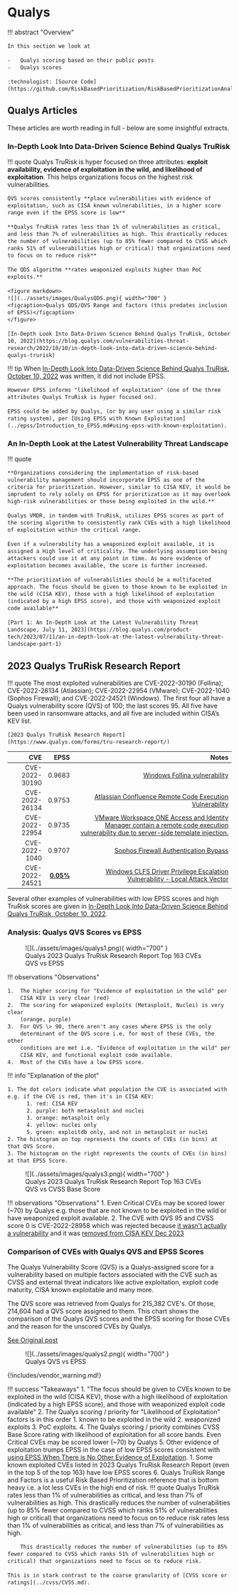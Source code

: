 # Qualys

!!! abstract "Overview"
    
    In this section we look at

    -   Qualys scoring based on their public posts
    -   Qualys scores

    :technologist: [Source Code](https://github.com/RiskBasedPrioritization/RiskBasedPrioritizationAnalysis/blob/main/analysis/qualys.ipynb) 

## Qualys Articles

These articles are worth reading in full - below are some insightful extracts.

### In-Depth Look Into Data-Driven Science Behind Qualys TruRisk


!!! quote
    Qualys TruRisk is hyper focused on three attributes: **exploit availability, evidence of exploitation in the wild, and likelihood of exploitation**. This helps organizations focus on the highest risk vulnerabilities.

    QVS scores consistently **place vulnerabilities with evidence of exploitation, such as CISA known vulnerabilities, in a higher score range even if the EPSS score is low**

    **Qualys TruRisk rates less than 1% of vulnerabilities as critical, and less than 7% of vulnerabilities as high. This drastically reduces the number of vulnerabilities (up to 85% fewer compared to CVSS which ranks 51% of vulnerabilities high or critical) that organizations need to focus on to reduce risk**

    The QDS algorithm **rates weaponized exploits higher than PoC exploits.**

    <figure markdown>
    ![](../assets/images/QualysQDS.png){ width="700" }
    <figcaption>Qualys QDS/QVS Range and factors (this predates inclusion of EPSS)</figcaption>
    </figure>

    [In-Depth Look Into Data-Driven Science Behind Qualys TruRisk, October 10, 2022](https://blog.qualys.com/vulnerabilities-threat-research/2022/10/10/in-depth-look-into-data-driven-science-behind-qualys-trurisk)


!!! tip
    When  [In-Depth Look Into Data-Driven Science Behind Qualys TruRisk, October 10, 2022](https://blog.qualys.com/vulnerabilities-threat-research/2022/10/10/in-depth-look-into-data-driven-science-behind-qualys-trurisk) was written, it did not include EPSS.
    
    However EPSS informs "likelihood of exploitation" (one of the three attributes Qualys TruRisk is hyper focused on).

    EPSS could be added by Qualys, (or by any user using a similar risk rating system), per [Using EPSS with Known Exploitation](../epss/Introduction_to_EPSS.md#using-epss-with-known-exploitation).
### An In-Depth Look at the Latest Vulnerability Threat Landscape
    

!!! quote

    **Organizations considering the implementation of risk-based vulnerability management should incorporate EPSS as one of the criteria for prioritization. However, similar to CISA KEV, it would be imprudent to rely solely on EPSS for prioritization as it may overlook high-risk vulnerabilities or those being exploited in the wild.**

    Qualys VMDR, in tandem with TruRisk, utilizes EPSS scores as part of the scoring algorithm to consistently rank CVEs with a high likelihood of exploitation within the critical range.

    Even if a vulnerability has a weaponized exploit available, it is assigned a High level of criticality. The underlying assumption being attackers could use it at any point in time. As more evidence of exploitation becomes available, the score is further increased.

    **The prioritization of vulnerabilities should be a multifaceted approach. The focus should be given to those known to be exploited in the wild (CISA KEV), those with a high likelihood of exploitation (indicated by a high EPSS score), and those with weaponized exploit code available**

    [Part 1: An In-Depth Look at the Latest Vulnerability Threat Landscape, July 11, 2023](https://blog.qualys.com/product-tech/2023/07/11/an-in-depth-look-at-the-latest-vulnerability-threat-landscape-part-1) 

## 2023 Qualys TruRisk Research Report

!!! quote 
    The most exploited vulnerabilities are CVE-2022-30190 (Follina); CVE-2022-26134 (Atlassian); CVE-2022-22954 (VMware); CVE-2022-1040 (Sophos Firewall); and CVE-2022-24521 (Windows). The first four all have a Qualys vulnerability score (QVS) of 100; the last scores 95. All five have been used in ransomware attacks, and all five are included within CISA’s KEV list.
    
    [2023 Qualys TruRisk Research Report](https://www.qualys.com/forms/tru-research-report/)


|  CVE           |  EPSS    | Notes    |
|---------------:|---------:|---------:|
| CVE-2022-30190 |  0.9683 | [Windows Follina vulnerability](https://msrc.microsoft.com/update-guide/vulnerability/CVE-2023-36761)|
| CVE-2022-26134 |  0.9753 | [Atlassian Confluence Remote Code Execution Vulnerability](https://confluence.atlassian.com/doc/confluence-security-advisory-2022-06-02-1130377146.html)|
| CVE-2022-22954 |   0.9735 | [VMware Workspace ONE Access and Identity Manager contain a remote code execution vulnerability due to server-side template injection.](https://nvd.nist.gov/vuln/detail/CVE-2022-22954)|
| CVE-2022-1040  |  0.9707 | [Sophos Firewall Authentication Bypass](https://www.sophos.com/en-us/security-advisories/sophos-sa-20220325-sfos-rce)|
| CVE-2022-24521 |  [**0.05%**](https://www.cvedetails.com/epss/CVE-2022-24521/epss-score-history.html)| [Windows CLFS Driver Privilege Escalation Vulnerability - Local Attack Vector](https://msrc.microsoft.com/update-guide/vulnerability/CVE-2022-24521) |

Several other examples of vulnerabilities with low EPSS scores and high TruRisk scores are given in [In-Depth Look Into Data-Driven Science Behind Qualys TruRisk, October 10, 2022](https://blog.qualys.com/vulnerabilities-threat-research/2022/10/10/in-depth-look-into-data-driven-science-behind-qualys-trurisk#exploit-prediction-scoring-system).

### Analysis: Qualys QVS Scores vs EPSS




<figure markdown>
  ![](../assets/images/qualys1.png){ width="700" }
  <figcaption>Qualys 2023 Qualys TruRisk Research Report Top 163 CVEs QVS vs EPSS</figcaption>
</figure>

!!! observations "Observations"

    1.  The higher scoring for "Evidence of exploitation in the wild" per
        CISA KEV is very clear (red)
    2.  The scoring for weaponized exploits (Metasploit, Nuclei) is very clear
        (orange, purple)
    3.  For QVS \> 90, there aren't any cases where EPSS is the only
        determinant of the QVS score i.e. for most of these CVEs, the other
        conditions are met i.e. "Evidence of exploitation in the wild" per
        CISA KEV, and functional exploit code available.
    4.  Most of the CVEs have a low EPSS score.


!!! info "Explanation of the plot"

    1. The dot colors indicate what population the CVE is associated with e.g. if the CVE is red, then it's in CISA KEV:
          1. red: CISA KEV
          2. purple: both metasploit and nuclei
          3. orange: metasploit only
          4. yellow: nuclei only
          5. green: exploitdb only, and not in metasploit or nuclei
    2. The histogram on top represents the counts of CVEs (in bins) at that QVS Score.
    3. The histogram on the right represents the counts of CVEs (in bins) at that EPSS Score.


<figure markdown>
  ![](../assets/images/qualys3.png){ width="700" }
  <figcaption>Qualys 2023 Qualys TruRisk Research Report Top 163 CVEs QVS vs CVSS Base Score</figcaption>
</figure>

!!! observations "Observations"
    1.  Even Critical CVEs may be scored lower (~70) by Qualys e.g. those that are not known to be exploited in the wild or have weaponized exploit available.
    2.  The CVE with QVS 95 and CVSS score 0 is CVE-2022-28958 which was rejected because [it wasn't actually a vulnerability](https://www.greynoise.io/blog/cve-2022-28958-remote-code-execution-vulnerability-dlink-rejected) and it was [removed from CISA KEV Dec 2023](https://www.cisa.gov/news-events/alerts/2023/12/01/cisa-removes-one-known-exploited-vulnerability-catalog)  




### **Comparison of CVEs with Qualys QVS and EPSS Scores**

The Qualys Vulnerability Score (QVS) is a Qualys-assigned score for a
vulnerability based on multiple factors associated with the CVE such as
CVSS and external threat indicators like active exploitation, exploit
code maturity, CISA known exploitable and many more.  
  
The QVS score was retrieved from Qualys for 215,382 CVE's. Of those,
214,604 had a QVS score assigned to them. This chart shows the
comparison of the Qualys QVS scores and the EPSS scoring for those CVEs
and the reason for the unscored CVEs by Qualys.   

[See Original post](https://www.linkedin.com/posts/buddybergman_epss-qualys-cybersecurity-activity-7123998432674926592-ydQB)

<figure markdown>
![](../assets/images/qualys2.png){ width="700" }
<figcaption>Qualys QVS vs EPSS  </figcaption> 
</figure>

{!includes/vendor_warning.md!}


!!! success "Takeaways"
    1. "The focus should be given to CVEs known to be exploited in the wild (CISA KEV), those with a high likelihood of exploitation (indicated by a high EPSS score), and those with weaponized exploit code available"
    2. The Qualys scoring / priority for "Likelihood of Exploitation" factors is in this order
          1. known to be exploited in the wild 
          2. weaponized exploits 
          3. PoC exploits.
    4.  The Qualys scoring / priority combines CVSS Base Score rating with likelihood of exploitation for all score bands. Even Critical CVEs may be scored lower (~70) by Qualys 
    5. Other evidence of exploitation trumps EPSS in the case of low EPSS scores consistent with [using EPSS When There is No Other Evidence of Exploitation](https://amnesia.first.org/display/EPSS/All+Pages#AllPages-WhenThereisNoOtherEvidenceofExploitation).
       1. Some known exploited CVEs listed in 2023 Qualys TruRisk Research Report (even in the top 5 of the top 163) have low EPSS scores
    6. Qualys TruRisk Range and Factors is a useful Risk Based Prioritization reference that is bottom heavy i.e. a lot less CVEs in the high end of risk.
    !!! quote
        Qualys TruRisk rates less than 1% of vulnerabilities as critical, and less than 7% of vulnerabilities as high. This drastically reduces the number of vulnerabilities (up to 85% fewer compared to CVSS which ranks 51% of vulnerabilities high or critical) that organizations need to focus on to reduce risk rates less than 1% of vulnerabilities as critical, and less than 7% of vulnerabilities as high. 
        
        This drastically reduces the number of vulnerabilities (up to 85% fewer compared to CVSS which ranks 51% of vulnerabilities high or critical) that organizations need to focus on to reduce risk. 
        
    This is in stark contrast to the coarse granularity of [CVSS score or ratings](../cvss/CVSS.md).
   
